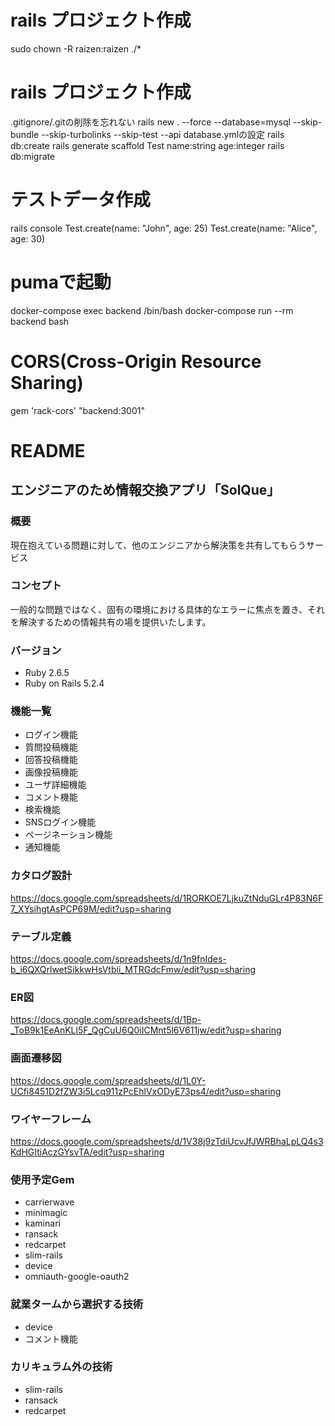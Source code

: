   # rails プロジェクト作成
 sudo chown -R raizen:raizen ./*

 # rails プロジェクト作成
 .gitignore/.gitの削除を忘れない
 rails new . --force --database=mysql   --skip-bundle --skip-turbolinks --skip-test --api
 database.ymlの設定
 rails db:create
 rails generate scaffold Test name:string age:integer
 rails db:migrate

# テストデータ作成
rails console
Test.create(name: "John", age: 25)
Test.create(name: "Alice", age: 30)

# pumaで起動

docker-compose exec backend /bin/bash
docker-compose run --rm backend bash

# CORS(Cross-Origin Resource Sharing)
gem 'rack-cors'
"backend:3001"

# README
## エンジニアのため情報交換アプリ「SolQue」
### 概要
現在抱えている問題に対して、他のエンジニアから解決策を共有してもらうサービス
### コンセプト
一般的な問題ではなく、固有の環境における具体的なエラーに焦点を置き、それを解決するための情報共有の場を提供いたします。

### バージョン
- Ruby 2.6.5
- Ruby on Rails 5.2.4

### 機能一覧
- ログイン機能
- 質問投稿機能
- 回答投稿機能
- 画像投稿機能
- ユーザ詳細機能
- コメント機能
- 検索機能
- SNSログイン機能
- ページネーション機能
- 通知機能




### カタログ設計
https://docs.google.com/spreadsheets/d/1RORKOE7LjkuZtNduGLr4P83N6F7_XYsihgtAsPCP69M/edit?usp=sharing
### テーブル定義
https://docs.google.com/spreadsheets/d/1n9fnIdes-b_i6QXQrlwetSikkwHsVtbii_MTRGdcFmw/edit?usp=sharing
### ER図
https://docs.google.com/spreadsheets/d/1Bp-_ToB9k1EeAnKLl5F_QgCuU6Q0iICMnt5l6V611jw/edit?usp=sharing
### 画面遷移図
https://docs.google.com/spreadsheets/d/1L0Y-UCfi8451D2fZW3i5Lcq911zPcEhlVxODyE73ps4/edit?usp=sharing
### ワイヤーフレーム
https://docs.google.com/spreadsheets/d/1V38j9zTdiUcvJfJWRBhaLpLQ4s3KdHGItiAczGYsvTA/edit?usp=sharing

### 使用予定Gem
- carrierwave
- minimagic
- kaminari
- ransack
- redcarpet
- slim-rails
- device
- omniauth-google-oauth2

### 就業タームから選択する技術
- device
- コメント機能

### カリキュラム外の技術
- slim-rails
- ransack
- redcarpet
